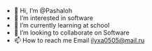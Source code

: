 - 👋 Hi, I’m @Pashaloh
- 👀 I’m interested in software
- 🌱 I’m currently learning at school
- 💞️ I’m looking to collaborate on Software
- 📫 How to reach me Email ilyxa0505@mail.ru

<!---
Pashaloh/Pashaloh is a ✨ special ✨ repository because its `README.md` (this file) appears on your GitHub profile.
You can click the Preview link to take a look at your changes.
--->
